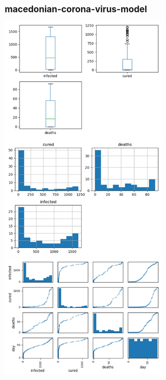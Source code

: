 # macedonian-corona-virus-model
![box_plot](/images/box_plot.png)
![histogram](/images/histogram.png)
![scatter_matrix](/images/scatter_matrix.png)
